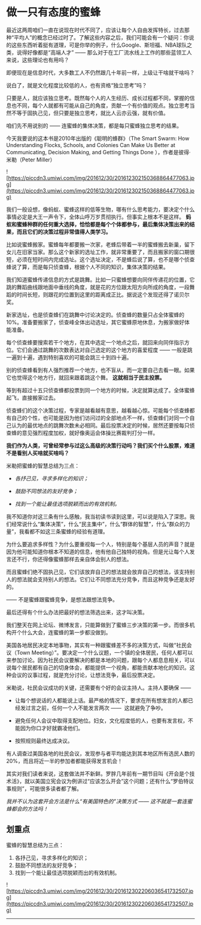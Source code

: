 # 做一只有态度的蜜蜂

最近这两周咱们一直在说现在时代不同了，应该让每个人自由发挥特长，过去那种“平均人”的概念已经过时了。了解这些内容之后，我们可能会有一个疑问：你说的这些东西听着挺有道理，可是你举的例子，什么Google、斯坦福、NBA球队之类，说得好像都是“高端人才” —— 那么对于在工厂流水线上工作的那些蓝领工人来说，这些理论也有用吗？

即便现在是信息时代，大多数工人不仍然跟几十年前一样，上级让干啥就干啥吗？

说白了，就是文化程度比较低的人，也有资格“独立思考”吗？

只要是人，就应该独立思考。既然每个人的人生经历、成长过程都不同，掌握的信息也不同，每个人就都有可能从自己的角度，贡献一个有价值的观点。独立思考当然不等于固执己见，但只要是独立思考，就比人云亦云强，就有价值。

咱们先不用说别的 —— 连蜜蜂的集体决策，都是每只蜜蜂独立思考的结果。

今天我要说的这本书是2010年出版的《聪明的蜂群》（The Smart Swarm: How Understanding Flocks, Schools, and Colonies Can Make Us Better at Communicating, Decision Making, and Getting Things Done ），作者是彼得·米勒（Peter Miller） 

![https://piccdn3.umiwi.com/img/201612/30/201612302150368864477063.jpg](https://piccdn3.umiwi.com/img/201612/30/201612302150368864477063.jpg)

我们一般设想，像蚂蚁、蜜蜂这样的低等生物，哪有什么思考能力，要决定个什么事情必定是大王一声令下，全体山呼万岁贯彻执行。但事实上根本不是这样。 **蚂蚁和蜜蜂种群的任何重大选择，恰恰都是每个个体都参与，最后集体决策出来的结果，而且它们的决策过程非常值得人类学习。**

比如说蜜蜂搬家。蜜蜂每年都要搬一次家，老蜂后带着一半的蜜蜂搬去新巢，留下女儿在旧家当家。那么这个新家的选址工作，就非常重要了，而且搬家的窗口期很短，必须在短时间内完成选址。这个选址决定，不是蜂后说了算，也不是哪个侦查蜂说了算，而是每只侦查蜂，根据个人不同的知识，集体决策的结果。

我们知道蜜蜂传递信息的方式是跳舞。比如一只蜜蜂想要向同伴传递花的位置，它跳的舞蹈曲线跟地面中垂线的角度，就是花的方位跟太阳方向所成的角度，一段舞蹈的时间长短，则跟花的位置到这里的距离成正比。据说这个发现还得了诺贝尔奖。

新家选址，也是侦查蜂们在跳舞中讨论决定的。侦查蜂的数量只占全体蜜蜂的10%。准备要搬家了，侦查峰全体出动选址，其它蜜蜂原地休息，为搬家做好体能准备。

每个侦查蜂要搜索若干个地方，在其中选定一个地点之后，就回来向同伴指示方位。它们会通过跳舞的次数表达对自己选定的这个地方的喜爱程度 —— 一般是跳一遍到十遍，遇到特别喜欢的可能会跳三十到四十遍。

别的侦查蜂看到有人强烈推荐一个地方，也不盲从，而一定要自己去看一眼。如果它也觉得这个地方行，就回来跟着跳这个舞。 **这就相当于民主投票。**

等到有超过十五只侦查蜂都投票到同一个地方的时候，决定就算达成了。全体蜜蜂起飞，直接搬家过去。

侦查蜂们的这个决策过程，专家是越看越有意思，越看越心惊。可能每个侦查蜂都有自己的个性，也可能是因为他们访问过的全部地点不一样，侦查蜂们对同一个自己认为的最优地点的跳舞次数未必相同。最后投票决定的时候，居然还要按每只侦查蜂的意见强烈程度加权，就好像奥运会体操比赛裁判打分一样。

 **我们作为人类，可曾经常参与过这么高级的决策行动吗？我们买个什么股票，难道不是看别人买啥就买啥吗？**

米勒把蜜蜂的智慧总结为三点：

* *各抒己见，寻求多样化的知识；* 

* *鼓励不同想法的友好竞争；* 

* *找到一个能让最佳选项脱颖而出的有效机制。* 

我不知道你对这三条有什么感触，我当初读书读到这里，可以说是陷入了深思。我们经常说什么“集体决策”，什么“民主集中”，什么“群体的智慧”，什么“群众的力量”，我看都不如这三条蜜蜂的经验有道理。

为什么要追求多样性？为什么要重视每一个人，特别是每个基层人员的声音？就是因为他可能知道你根本不知道的信息，他有他自己独特的视角。但是光让每个人发言还不行，你还得像蜜蜂那样去亲自体会别人的想法。

而且蜜蜂们绝不固执己见，它们该放弃自己的想法就会放弃自己的想法，该支持别人的想法就会支持别人的想法。它们让不同想法充分竞争，而且这种竞争还是友好的。 

—— 不是蜜蜂跟蜜蜂竞争，是想法跟想法竞争。

最后还得有个什么办法把最好的想法筛选出来，这才叫决策。

我们整天在网上论坛、微博发言，只能算做到了蜜蜂三步决策的第一步。而很多机构开个什么大会，连蜜蜂的第一步都没做到。

美国各地居民决定本地事物，其实有一种跟蜜蜂差不多的决策方式，叫做“社民会议（Town Meeting）”。要决定一个什么议题，一个镇的全体居民，任何人都可以来参加讨论。因为社民会议要解决的都是本地的问题，跟每个人都息息相关，可以说每个居民都有自己的切身体会，都能提供一个视角，都能贡献本地化的知识。这种会议的议事过程，就是充分讨论，让想法竞争，最后投票决定。

米勒说，社民会议成功的关键，还需要有个好的会议主持人。主持人要确保 —— 

* 让每个想说话的人都能说上话。最严格的情况下，要求在所有想发言的人都已经发过言之前，任何一个人不能发言两次 ——  这就避免了争吵。

* 避免任何人会议中取得支配地位。妇女，文化程度低的人，也要有发言权，不能因为你口才好就霸凌他们。

* 按照规则最终达成决议。

有人调查过美国各地的社民会议，发现参与者平均能达到其本地区所有选民人数的20%，而且将近一半的参加者都能获得发言机会！

其实对我们读者来说，这套做法并不新鲜。罗胖几年前有一期节目叫《开会是个技术活》，就以美国立宪会议为例讲过“应该怎么开会”这个问题；还有什么“罗伯特议事规则”，可能很多读者都了解。

 *我并不认为这套开会方法是什么“有美国特色的”决策方式 —— 这不就是一套连蜜蜂都会的方法吗！*  

## 划重点

蜜蜂的智慧总结为三点：
1. 各抒己见，寻求多样化的知识；
2. 鼓励不同想法的友好竞争；
3. 找到一个能让最佳选项脱颖而出的有效机制。


![https://piccdn3.umiwi.com/img/201612/30/201612302206036541732507.jpg](https://piccdn3.umiwi.com/img/201612/30/201612302206036541732507.jpg)

---
